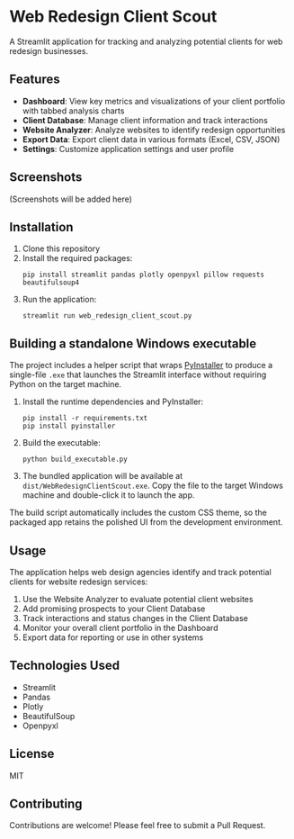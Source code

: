 # Web Redesign Client Scout

A Streamlit application for tracking and analyzing potential clients for web redesign businesses.

## Features

- **Dashboard**: View key metrics and visualizations of your client portfolio with tabbed analysis charts
- **Client Database**: Manage client information and track interactions
- **Website Analyzer**: Analyze websites to identify redesign opportunities
- **Export Data**: Export client data in various formats (Excel, CSV, JSON)
- **Settings**: Customize application settings and user profile

## Screenshots

(Screenshots will be added here)

## Installation

1. Clone this repository
2. Install the required packages:
   ```
   pip install streamlit pandas plotly openpyxl pillow requests beautifulsoup4
   ```
3. Run the application:
   ```
   streamlit run web_redesign_client_scout.py
   ```

## Building a standalone Windows executable

The project includes a helper script that wraps [PyInstaller](https://pyinstaller.org) to produce a single-file `.exe` that launches the Streamlit interface without requiring Python on the target machine.

1. Install the runtime dependencies and PyInstaller:
   ```
   pip install -r requirements.txt
   pip install pyinstaller
   ```
2. Build the executable:
   ```
   python build_executable.py
   ```
3. The bundled application will be available at `dist/WebRedesignClientScout.exe`. Copy the file to the target Windows machine and double-click it to launch the app.

The build script automatically includes the custom CSS theme, so the packaged app retains the polished UI from the development environment.

## Usage

The application helps web design agencies identify and track potential clients for website redesign services:

1. Use the Website Analyzer to evaluate potential client websites
2. Add promising prospects to your Client Database
3. Track interactions and status changes in the Client Database
4. Monitor your overall client portfolio in the Dashboard
5. Export data for reporting or use in other systems

## Technologies Used

- Streamlit
- Pandas
- Plotly
- BeautifulSoup
- Openpyxl

## License

MIT

## Contributing

Contributions are welcome! Please feel free to submit a Pull Request.
